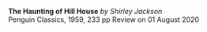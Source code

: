 **The Haunting of Hill House**
_by Shirley Jackson_   
Penguin Classics, 1959, 233 pp
Review on 01 August 2020